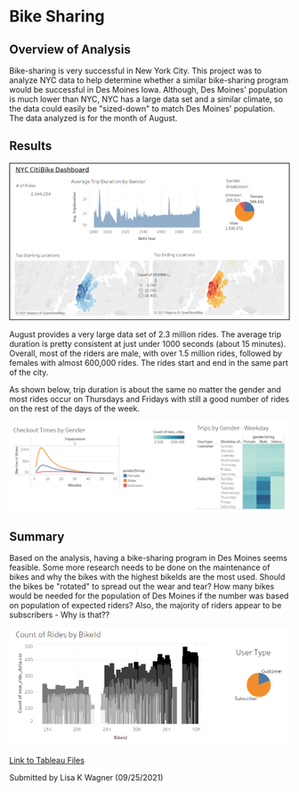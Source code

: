 # Bike Sharing

## Overview of Analysis
Bike-sharing is very successful in New York City.  This project was to analyze NYC data to help determine whether a similar bike-sharing program would be successful in Des Moines Iowa.  Although, Des Moines' population is much lower than NYC, NYC has a large data set and a similar climate, so the data could easily be "sized-down" to match Des Moines' population.  The data analyzed is for the month of August.

## Results

![Dashboard1.png](https://github.com/WagnerLisaK/BikeSharing/blob/main/Resources/Dashboard1.png)

August provides a very large data set of 2.3 million rides.  The average trip duration is pretty consistent at just under 1000 seconds (about 15 minutes).  Overall, most of the riders are male, with over 1.5 million rides, followed by females with almost 600,000 rides.  The rides start and end in the same part of the city.

As shown below, trip duration is about the same no matter the gender and most rides occur on Thursdays and Fridays with still a good number of rides on the rest of the days of the week.

![Dashboard2.png](https://github.com/WagnerLisaK/BikeSharing/blob/main/Resources/Dashboard2.png)

## Summary
Based on the analysis, having a bike-sharing program in Des Moines seems feasible.  Some more research needs to be done on the maintenance of bikes and why the bikes with the highest bikeIds are the most used.  Should the bikes be "rotated" to spread out the wear and tear?  How many bikes would be needed for the population of Des Moines if the number was based on population of expected riders?  Also, the majority of riders appear to be subscribers - Why is that??

![Dashboard3.png](https://github.com/WagnerLisaK/BikeSharing/blob/main/Resources/Dashboard3.png)

[Link to Tableau Files](https://public.tableau.com/app/profile/lisa.k.wagner)

Submitted by Lisa K Wagner (09/25/2021)
